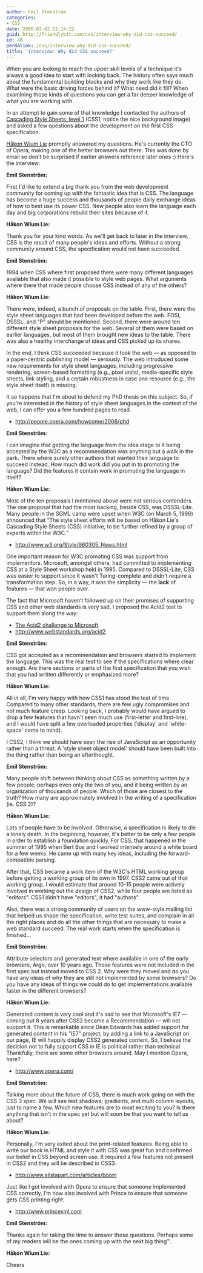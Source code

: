 ```yaml
---
author: Emil Stenström
categories:
- CSS
date: 2006-03-02 12:14:22
guid: http://friendlybit.com/css/interview-why-did-css-succeed/
id: 48
permalink: /css/interview-why-did-css-succeed/
title: 'Interview: Why did CSS succeed?'
---
```


When you are looking to reach the upper skill levels of a technique it's always a good idea to start with looking back. The history often says much about the fundamental building blocks and why they work like they do. What were the basic driving forces behind it? What need did it fill? When examining those kinds of questions you can get a far deeper knowledge of what you are working with.

In an attempt to gain some of that knowledge I contacted the authors of [Cascading Style Sheets, level 1](http://www.w3.org/TR/REC-CSS1-961217) (CSS1, notice the nice background image) and asked a few questions about the development on the first CSS specification.

[Håkon Wium Lie](http://people.opera.com/howcome/) promptly answered my questions. He's currently the CTO of Opera, making one of the better browsers out there. This was done by email so don't be surprised if earlier answers reference later ones :) Here's the interview:

**Emil Stenström:**

First I'd like to extend a big thank you from the web development community for coming up with the fantastic idea that is CSS. The language has become a huge success and thousands of people daily exchange ideas of how to best use its power CSS. New people also learn the language each day and big corporations rebuild their sites because of it.

**Håkon Wium Lie:**

Thank you for your kind words. As we'll get back to later in the interview, CSS is the result of many people's ideas and efforts. Without a strong community around CSS, the specification would not have succeeded.

**Emil Stenström:**

1994 when CSS where first proposed there were many different languages available that also made it possible to style web pages. What arguments where there that made people choose CSS instead of any of the others?

**Håkon Wium Lie:**

There were, indeed, a bunch of proposals on the table. First, there were the style sheet languages that had been developed before the web. FOSI, DSSSL, and "P" should be mentioned. Second, there were around ten different style sheet proposals for the web. Several of them were based on earlier languages, but most of them brought new ideas to the table. There was also a healthy interchange of ideas and CSS picked up its shares.

In the end, I think CSS succeeded because it took the web — as opposed to a paper-centric publishing model — seriously. The web introduced some new requirements for style sheet languages, including progressive rendering, screen-based formatting (e.g., pixel units), media-specific style sheets, link styling, and a certain robustness in case one resource (e.g., the style sheet itself) is missing.

It so happens that I'm about to defend my PhD thesis on this subject. So, if you're interested in the history of style sheet languages in the context of the web, I can offer you a few hundred pages to read.

  * <http://people.opera.com/howcome/2006/phd>

**Emil Stenström:**

I can imagine that getting the language from the idea stage to it being accepted by the W3C as a recommendation was anything but a walk in the park. There where surely other authors that wanted their language to succeed instead. How much did work did you put in to promoting the language? Did the features it contain work in promoting the language in itself?

**Håkon Wium Lie:**

Most of the ten proposals I mentioned above were not serious contenders. The one proposal that had the most backing, beside CSS, was DSSSL-Lite. Many people in the SGML camp were upset when W3C (on March 5, 1996) announced that <q>The style sheet efforts will be based on Håkon Lie's Cascading Style Sheets (CSS) initiative, to be further refined by a group of experts within the W3C.</q>

  * <http://www.w3.org/Style/960305_News.html>

One important reason for W3C promoting CSS was support from implementors. Microsoft, amongst others, had committed to implementing CSS at a Style Sheet workshop held in 1995. Compared to DSSSL-Lite, CSS was easier to support since it wasn't Turing-complete and didn't require a transformation step. So, in a way, it was the simplicity — the **lack** of features — that won people over.

The fact that Microsoft haven’t followed up on their promises of supporting CSS and other web standards is very sad. I proposed the Acid2 test to support them along the way:

  * [The Acid2 challenge to Microsoft](http://news.com.com/The+Acid2+challenge+to+Microsoft/2010-1032_3-5618723.html?tag=nefd.ac)
  * <http://www.webstandards.org/acid2>

**Emil Stenström:**

CSS got accepted as a recommendation and browsers started to implement the language. This was the real test to see if the specifications where clear enough. Are there sections or parts of the first specification that you wish that you had written differently or emphasized more?

**Håkon Wium Lie:**

All in all, I'm very happy with how CSS1 has stood the test of time. Compared to many other standards, there are few ugly compromises and not much feature creep. Looking back, I probably would have argued to drop a few features that havn't seen much use (first-letter and first-line), and I would have split a few overloaded properties ('display' and 'white-space' come to mind).
>
I CSS2, I think we should have seen the rise of JavaScript as an opportunity rather than a threat. A 'style sheet object model' should have been built into the thing rather than being an afterthought.

**Emil Stenström:**

Many people shift between thinking about CSS as something written by a few people, perhaps even only the two of you, and it being written by an organization of thousands of people. Which of those are closest to the truth? How many are approximately involved in the writing of a specification (ie. CSS 2)?

**Håkon Wium Lie:**

Lots of people have to be involved. Otherwise, a specification is likely to die a lonely death. In the beginning, however, it's better to be only a few people in order to establish a foundation quickly. For CSS, that happened in the summer of 1995 when Bert Bos and I worked intensely around a white board for a few weeks. He came up with many key ideas, including the forward-compatible parsing.

After that, CSS became a work item of the W3C's HTML working group before getting a working group of its own in 1997. CSS2 came out of that working group. I would estimate that around 10-15 people were actively involved in working out the design of CSS2, while four people are listed as "editors". CSS1 didn't have "editors", it had "authors".

Also, there was a strong community of users on the www-style mailing list that helped us shape the specification, write test suites, and complain in all the right places and do all the other things that are necessary to make a web standard succeed. The real work starts when the specification is finished…

**Emil Stenström:**

Attribute selectors and generated text where available in one of the early browsers, Argo, over 10 years ago. Those features were not included in the first spec but instead moved to CSS 2. Why were they moved and do you have any ideas of why they are still not implemented by some browsers? Do you have any ideas of things we could do to get implementations available faster in the different browsers?

**Håkon Wium Lie:**

Generated content is very cool and it's sad to see that Microsoft's IE7 — coming out 8 years after CSS2 became a Recommendation — will not support it. This is remarkable since Dean Edwards has added support for generated content in his "IE7" project; by adding a link to a JavaScript on our page, IE will happily display CSS2 generated content. So, I believe the decision not to fully support CSS in IE is political rather than technical. Thankfully, there are some other browsers around. May I mention Opera, here?

  * <http://www.opera.com/>

**Emil Stenström:**

Talking more about the future of CSS, there is much work going on with the CSS 3 spec. We will see text shadows, gradients, and multi column layouts, just to name a few. Which new features are to most exciting to you? Is there anything that isn't in the spec yet but will soon be that you want to tell us about?

**Håkon Wium Lie:**

Personally, I'm very exited about the print-related features. Being able to write our book in HTML and style it with CSS was great fun and confirmed our belief in CSS beyond screen use. It required a few features not present in CSS2 and they will be described in CSS3.

  * <http://www.alistapart.com/articles/boom>

Just like I got involved with Opera to ensure that someone implemented CSS correctly, I’m now also involved with Prince to ensure that someone gets CSS printing right.

  * <http://www.princexml.com>

**Emil Stenström:**

Thanks again for taking the time to answer these questions. Perhaps some of my readers will be the ones coming up with the next big thing™.

**Håkon Wium Lie:**

Cheers
